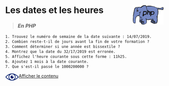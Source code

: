 # **Les dates et les heures** <img align="right" src="../../src/img/php.gif" alt="PHP" title="PHP" widht="auto" height="64px">
> ### ***En PHP***
    1. Trouvez le numéro de semaine de la date suivante : 14/07/2019.
    2. Combien reste-t-il de jours avant la fin de votre formation ?
    3. Comment déterminer si une année est bissextile ?
    4. Montrez que la date du 32/17/2019 est erronée.
    5. Affichez l'heure courante sous cette forme : 11h25.
    6. Ajoutez 1 mois à la date courante.
    7. Que s'est-il passé le 1000200000 ?

<img align="left" src="../../src/icon/eye.png" alt="see content" title="see content" widht="auto" height="24px">[Afficher le contenu](https://github.com/MiKL5/afpaDev/blob/master/projets/record/instructions4use.md "Instructions")